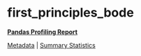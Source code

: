 # first_principles_bode

[**Pandas Profiling Report**](https://epistasislab.github.io/pmlb/profile/first_principles_bode.html)

[Metadata](metadata.yaml) | [Summary Statistics](summary_stats.tsv)

